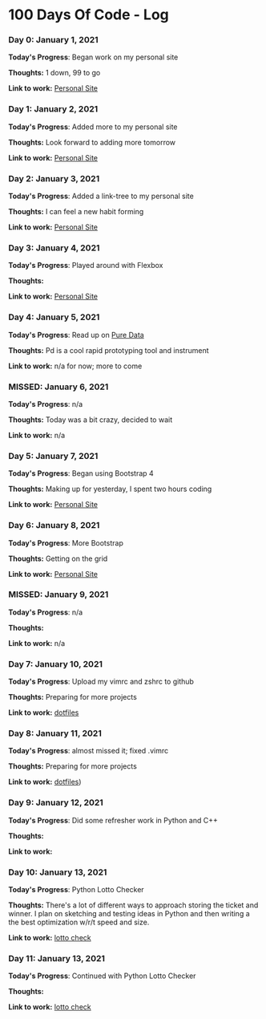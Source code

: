 # 100 Days Of Code - Log

### Day 0: January 1, 2021

**Today's Progress**: Began work on my personal site 

**Thoughts:** 1 down, 99 to go

**Link to work:** [Personal Site](https://mjrizzo22.github.io)

### Day 1: January 2, 2021

**Today's Progress**: Added more to my personal site 

**Thoughts:** Look forward to adding more tomorrow

**Link to work:** [Personal Site](https://mjrizzo22.github.io)

### Day 2: January 3, 2021

**Today's Progress**: Added a link-tree to my personal site 

**Thoughts:** I can feel a new habit forming

**Link to work:** [Personal Site](https://mjrizzo22.github.io)

### Day 3: January 4, 2021

**Today's Progress**: Played around with Flexbox 

**Thoughts:** 

**Link to work:** [Personal Site](https://mjrizzo22.github.io)

### Day 4: January 5, 2021

**Today's Progress**: Read up on [Pure Data](https://puredata.info/)

**Thoughts:** Pd is a cool rapid prototyping tool and instrument

**Link to work:** n/a for now; more to come

### MISSED: January 6, 2021

**Today's Progress**: n/a

**Thoughts:** Today was a bit crazy, decided to wait

**Link to work:** n/a 

### Day 5: January 7, 2021

**Today's Progress**: Began using Bootstrap 4 

**Thoughts:** Making up for yesterday, I spent two hours coding

**Link to work:** [Personal Site](https://mjrizzo22.github.io)

### Day 6: January 8, 2021

**Today's Progress**: More Bootstrap

**Thoughts:** Getting on the grid 

**Link to work:** [Personal Site](https://mjrizzo22.github.io)

### MISSED: January 9, 2021

**Today's Progress**: n/a

**Thoughts:** 

**Link to work:** n/a 

### Day 7: January 10, 2021

**Today's Progress**: Upload my vimrc and zshrc to github

**Thoughts:** Preparing for more projects

**Link to work:** [dotfiles](https://github.com/mjrizzo22/dotfiles)

### Day 8: January 11, 2021

**Today's Progress**: almost missed it; fixed .vimrc

**Thoughts:** Preparing for more projects

**Link to work:** [dotfiles](https://github.com/mjrizzo22/dotfiles))

### Day 9: January 12, 2021

**Today's Progress**: Did some refresher work in Python and C++

**Thoughts:** 

**Link to work:** 

### Day 10: January 13, 2021

**Today's Progress**: Python Lotto Checker 

**Thoughts:** There's a lot of different ways to approach storing the ticket and winner. I plan on sketching and testing ideas in Python and then writing a the best optimization w/r/t speed and size.

**Link to work:** [lotto check](https://github.com/mjrizzo22/lottoCheck)

### Day 11: January 13, 2021

**Today's Progress**: Continued with Python Lotto Checker 

**Thoughts:** 

**Link to work:** [lotto check](https://github.com/mjrizzo22/lottoCheck)